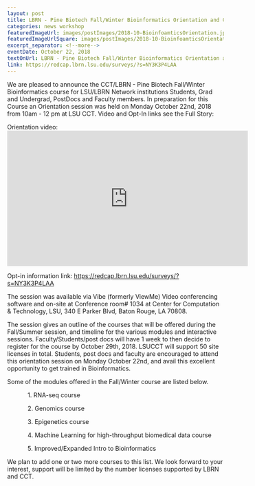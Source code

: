 ```yaml
---
layout: post
title: LBRN - Pine Biotech Fall/Winter Bioinformatics Orientation and Courses
categories: news workshop
featuredImageUrl: images/postImages/2018-10-BioinfoamticsOrientation.jpg
featuredImageUrlSquare: images/postImages/2018-10-BioinfoamticsOrientation-thumb.jpg
excerpt_separator: <!--more-->
eventDate: October 22, 2018
textOnUrl: LBRN - Pine Biotech Fall/Winter Bioinformatics Orientation and Courses
link: https://redcap.lbrn.lsu.edu/surveys/?s=NY3K3P4LAA
---
```

<p>We are pleased to announce the CCT/LBRN - Pine Biotech Fall/Winter Bioinformatics course for LSU/LBRN Network institutions Students, Grad and Undergrad, PostDocs and Faculty members. In preparation for this Course an Orientation session was held on Monday October 22nd, 2018 from 10am - 12 pm at LSU CCT. Video and Opt-In links see the Full Story:<!--more--></p>

<p>Orientation video: <iframe width="560" height="315" src="https://www.youtube.com/embed/Webuf-8L63w" frameborder="0" allow="autoplay; encrypted-media" allowfullscreen></iframe></p>

<p>Opt-in information link: <a href="https://redcap.lbrn.lsu.edu/surveys/?s=NY3K3P4LAA">https://redcap.lbrn.lsu.edu/surveys/?s=NY3K3P4LAA</a></p>

<p>The session was available via Vibe (formerly ViewMe) Video conferencing software and on-site at Conference room# 1034 at Center for Computation & Technology, LSU, 340 E Parker Blvd, Baton Rouge, LA 70808.</p>
<p>The session gives an outline of the courses that will be offered during the Fall/Summer session, and timeline for the various modules and interactive sessions. Faculty/Students/post docs will have 1 week to then decide to register for the course by October 29th, 2018. LSUCCT will support 50 site licenses in total. Students, post docs and faculty are encouraged to attend this orientation session on Monday October 22nd, and avail this excellent opportunity to get trained in Bioinformatics.</p>

<p>Some of the modules offered in the Fall/Winter course are listed below. </p>
<ul><ol>1. RNA-seq course</ol>
<ol>2. Genomics course</ol>
<ol>3. Epigenetics course</ol>
<ol>4. Machine Learning for high-throughput biomedical data course</ol>
<ol>5. Improved/Expanded Intro to Bioinformatics</ol>
</ul>

<p>We plan to add one or two more courses to this list. We look forward to your interest, support will be limited by the number licenses supported by LBRN and CCT.</p>
